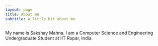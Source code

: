 ```yaml
---
layout: page
title: About me
subtitle: A little bit about me
---
```


My name is Sakshay Mahna. I am a Computer Science and Engineering Undergraduate Student at IIT Ropar, India.
